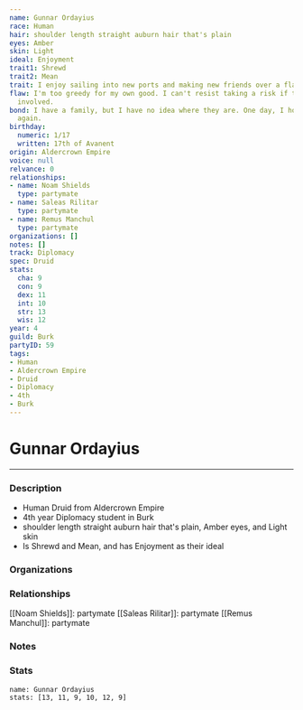 ```yaml
---
name: Gunnar Ordayius
race: Human
hair: shoulder length straight auburn hair that's plain
eyes: Amber
skin: Light
ideal: Enjoyment
trait1: Shrewd
trait2: Mean
trait: I enjoy sailing into new ports and making new friends over a flagon of ale.
flaw: I'm too greedy for my own good. I can't resist taking a risk if there's money
  involved.
bond: I have a family, but I have no idea where they are. One day, I hope to see them
  again.
birthday:
  numeric: 1/17
  written: 17th of Avanent
origin: Aldercrown Empire
voice: null
relvance: 0
relationships:
- name: Noam Shields
  type: partymate
- name: Saleas Rilitar
  type: partymate
- name: Remus Manchul
  type: partymate
organizations: []
notes: []
track: Diplomacy
spec: Druid
stats:
  cha: 9
  con: 9
  dex: 11
  int: 10
  str: 13
  wis: 12
year: 4
guild: Burk
partyID: 59
tags:
- Human
- Aldercrown Empire
- Druid
- Diplomacy
- 4th
- Burk
---
```

# Gunnar Ordayius
---
### Description
- Human Druid from Aldercrown Empire
- 4th year Diplomacy student in Burk
- shoulder length straight auburn hair that's plain, Amber eyes, and Light skin
- Is Shrewd and Mean, and has Enjoyment as their ideal

### Organizations

### Relationships
[[Noam Shields]]: partymate
[[Saleas Rilitar]]: partymate
[[Remus Manchul]]: partymate

### Notes

### Stats
```statblock
name: Gunnar Ordayius
stats: [13, 11, 9, 10, 12, 9]
```